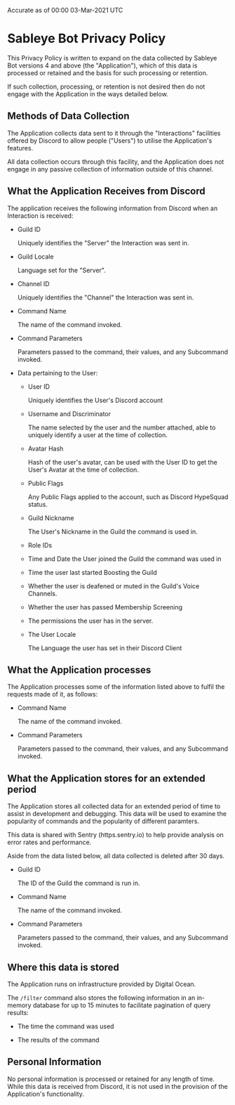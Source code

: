 Accurate as of 00:00 03-Mar-2021 UTC

# Sableye Bot Privacy Policy

This Privacy Policy is written to expand on the data collected by Sableye Bot
versions 4 and above (the "Application"), which of this data is processed or
retained and the basis for such processing or retention.

If such collection, processing, or retention is not desired then do not engage
with the Application in the ways detailed below.

## Methods of Data Collection

The Application collects data sent to it through the "Interactions" facilities
offered by Discord to allow people ("Users") to utilise the Application's
features.

All data collection occurs through this facility, and the Application does not
engage in any passive collection of information outside of this channel.

## What the Application Receives from Discord

The application receives the following information from Discord when an
Interaction is received:

  - Guild ID

    Uniquely identifies the "Server" the Interaction was sent in.

  - Guild Locale

    Language set for the "Server".

  - Channel ID

    Uniquely identifies the "Channel" the Interaction was sent in.

  - Command Name

    The name of the command invoked.

  - Command Parameters

    Parameters passed to the command, their values, and any Subcommand invoked.

  - Data pertaining to the User:

      - User ID

        Uniquely identifies the User's Discord account

      - Username and Discriminator

        The name selected by the user and the number attached, able to
        uniquely identify a user at the time of collection.

      - Avatar Hash

        Hash of the user's avatar, can be used with the User ID to get the
        User's Avatar at the time of collection.

      - Public Flags

        Any Public Flags applied to the account, such as Discord HypeSquad
        status.

      - Guild Nickname

        The User's Nickname in the Guild the command is used in.

      - Role IDs

      - Time and Date the User joined the Guild the command was used in

      - Time the user last started Boosting the Guild

      - Whether the user is deafened or muted in the Guild's Voice Channels.

      - Whether the user has passed Membership Screening

      - The permissions the user has in the server.

      - The User Locale

        The Language the user has set in their Discord Client

## What the Application processes

The Application processes some of the information listed above to fulfil the
requests made of it, as follows:

  - Command Name

    The name of the command invoked.

  - Command Parameters

    Parameters passed to the command, their values, and any Subcommand invoked.

## What the Application stores for an extended period

The Application stores all collected data for an extended period of
time to assist in development and debugging.  This data will be used to
examine the popularity of commands and the popularity of different
paramters.

This data is shared with Sentry (https.sentry.io) to help provide
analysis on error rates and performance.

Aside from the data listed below, all data collected is deleted after
30 days.

  - Guild ID

    The ID of the Guild the command is run in.

  - Command Name

    The name of the command invoked.

  - Command Parameters

    Parameters passed to the command, their values, and any Subcommand invoked.

## Where this data is stored

The Application runs on infrastructure provided by Digital Ocean.

The `/filter` command also stores the following information in an in-memory
database for up to 15 minutes to facilitate pagination of query results:

  - The time the command was used

  - The results of the command

## Personal Information

No personal information is processed or retained for any length of time.  While
this data is received from Discord, it is not used in the provision of the
Application's functionality.

[PRIVACY-v3]: /PRIVACY-v3/

